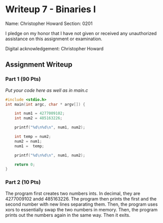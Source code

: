 # Writeup 7 - Binaries I

Name: Christopher Howard
Section: 0201

I pledge on my honor that I have not given or received any unauthorized
assistance on this assignment or examination.

Digital acknowledgement: Christopher Howard

## Assignment Writeup

### Part 1 (90 Pts)

*Put your code here as well as in main.c*
```c
#include <stdio.h>
int main(int argc, char * argv[]) {

	int num1 = 4277009102;
	int num2 = 485163226;

	printf("%d\n%d\n", num1, num2);

	int temp = num2;
	num2 = num1;
	num1 =  temp;

	printf("%d\n%d\n", num1, num2);

	return 0;
}
```

### Part 2 (10 Pts)

The program first creates two numbers ints. In decimal, they are 4277009102 andd 485163226. The program then prints the first and the second number with new lines separating them. Then, the program uses xors to essentially swap the two numbers in memory. Then, the program prints out the numbers again in the same way. Then it exits.
